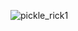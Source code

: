 
![pickle_rick1](https://github.com/vdh1612/try_hack_me_ctf/assets/125654739/eef079e6-5581-4f78-8601-6828c6d10df8)
